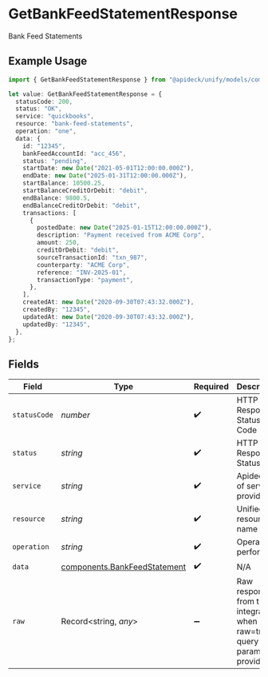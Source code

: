# GetBankFeedStatementResponse

Bank Feed Statements

## Example Usage

```typescript
import { GetBankFeedStatementResponse } from "@apideck/unify/models/components";

let value: GetBankFeedStatementResponse = {
  statusCode: 200,
  status: "OK",
  service: "quickbooks",
  resource: "bank-feed-statements",
  operation: "one",
  data: {
    id: "12345",
    bankFeedAccountId: "acc_456",
    status: "pending",
    startDate: new Date("2021-05-01T12:00:00.000Z"),
    endDate: new Date("2025-01-31T12:00:00.000Z"),
    startBalance: 10500.25,
    startBalanceCreditOrDebit: "debit",
    endBalance: 9800.5,
    endBalanceCreditOrDebit: "debit",
    transactions: [
      {
        postedDate: new Date("2025-01-15T12:00:00.000Z"),
        description: "Payment received from ACME Corp",
        amount: 250,
        creditOrDebit: "debit",
        sourceTransactionId: "txn_987",
        counterparty: "ACME Corp",
        reference: "INV-2025-01",
        transactionType: "payment",
      },
    ],
    createdAt: new Date("2020-09-30T07:43:32.000Z"),
    createdBy: "12345",
    updatedAt: new Date("2020-09-30T07:43:32.000Z"),
    updatedBy: "12345",
  },
};
```

## Fields

| Field                                                                        | Type                                                                         | Required                                                                     | Description                                                                  | Example                                                                      |
| ---------------------------------------------------------------------------- | ---------------------------------------------------------------------------- | ---------------------------------------------------------------------------- | ---------------------------------------------------------------------------- | ---------------------------------------------------------------------------- |
| `statusCode`                                                                 | *number*                                                                     | :heavy_check_mark:                                                           | HTTP Response Status Code                                                    | 200                                                                          |
| `status`                                                                     | *string*                                                                     | :heavy_check_mark:                                                           | HTTP Response Status                                                         | OK                                                                           |
| `service`                                                                    | *string*                                                                     | :heavy_check_mark:                                                           | Apideck ID of service provider                                               | quickbooks                                                                   |
| `resource`                                                                   | *string*                                                                     | :heavy_check_mark:                                                           | Unified API resource name                                                    | bank-feed-statements                                                         |
| `operation`                                                                  | *string*                                                                     | :heavy_check_mark:                                                           | Operation performed                                                          | one                                                                          |
| `data`                                                                       | [components.BankFeedStatement](../../models/components/bankfeedstatement.md) | :heavy_check_mark:                                                           | N/A                                                                          |                                                                              |
| `raw`                                                                        | Record<string, *any*>                                                        | :heavy_minus_sign:                                                           | Raw response from the integration when raw=true query param is provided      |                                                                              |